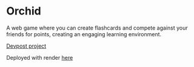 # Orchid
A web game where you can create flashcards and compete against your friends for points, creating an engaging learning environment.

[Devpost project](https://devpost.com/software/1006139/joins/--gL227ic9ykiBQ7idhjdg)

Deployed with render [here](https://orchid-yj8f.onrender.com/)
